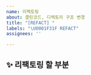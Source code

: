 ```yaml
---
name: 리팩토링
about: 클린코드, 디렉토리 구조 변경
title: "[REFACT] "
labels: "\U0001F31F REFACT"
assignees: ''

---
```


## ✨ 리팩토링 할 부분

<br>
